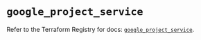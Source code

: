 # `google_project_service`

Refer to the Terraform Registry for docs: [`google_project_service`](https://registry.terraform.io/providers/hashicorp/google-beta/5.25.0/docs/resources/google_project_service).
